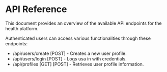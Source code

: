 # API Reference

This document provides an overview of the available API endpoints for the health platform. 

Authenticated users can access various functionalities through these endpoints:

- /api/users/create [POST] - Creates a new user profile.
- /api/users/login [POST] - Logs usa in with credentials.
- /api/profiles [GET] [POST] - Retrieves user profile information.
